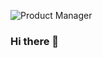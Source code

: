 ![Product Manager](https://user-images.githubusercontent.com/19881320/120910352-2675ca80-c64c-11eb-9448-7b2e4ac9ddd2.png)

### Hi there 👋

<!--
**gorbulus/gorbulus** is a ✨ _special_ ✨ repository because its `README.md` (this file) appears on your GitHub profile.

Here are some ideas to get you started:

- 🔭 I’m currently working on ...
- 🌱 I’m currently learning ...
- 👯 I’m looking to collaborate on ...
- 🤔 I’m looking for help with ...
- 💬 Ask me about ...
- 📫 How to reach me: ...
- 😄 Pronouns: ...
- ⚡ Fun fact: ...
-->
